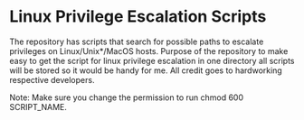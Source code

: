 # Linux Privilege Escalation Scripts

The repository has scripts that search for possible paths to escalate privileges on Linux/Unix*/MacOS hosts. Purpose of the repository to make easy to get the script for linux privilege escalation in one directory all scripts will be stored so it would be handy for me. All credit goes to hardworking respective developers.

Note: Make sure you change the permission to run chmod 600 SCRIPT_NAME.
